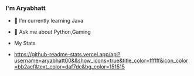 ### I'm Aryabhatt

- 🌱 I’m currently learning Java
- 💬 Ask me about Python,Gaming

- My Stats
- https://github-readme-stats.vercel.app/api?username=aryabhatt00&&show_icons=true&title_color=ffffff&icon_color=bb2acf&text_color=daf7dc&bg_color=151515




<!--
**aryabhatt00/aryabhatt00** is a ✨ _special_ ✨ repository because its `README.md` (this file) appears on your GitHub profile.

Here are some ideas to get you started:

- 🔭 I’m currently working on ...

- 👯 I’m looking to collaborate on ...
- 🤔 I’m looking for help with ...

- 📫 How to reach me: ...
- 😄 Pronouns: ...
- ⚡ Fun fact: ...
-->
